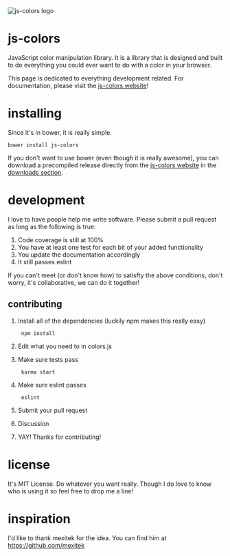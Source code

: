 <img src="http://bigjuevos.github.io/js-colors/images/logo.png" alt="js-colors logo" />

# js-colors
JavaScript color manipulation library.  It is a library that is designed and built to do everything you could ever want to do with a color in your browser.

This page is dedicated to everything development related.  For documentation, please visit the [js-colors website](http://bigjuevos.github.io/js-colors/)!

# installing
Since it's in bower, it is really simple.

    bower install js-colors

If you don't want to use bower (even though it is really awesome), you can download a precompiled release directly from the [js-colors website](http://bigjuevos.github.io/js-colors/) in the [downloads section](http://bigjuevos.github.io/js-colors/downloads/).

# development
I love to have people help me write software.  Please submit a pull request as long as the following is true:

1. Code coverage is still at 100%
2. You have at least one test for each bit of your added functionality
3. You update the documentation accordingly
4. It still passes eslint

If you can't meet (or don't know how) to satisfty the above conditions, don't worry, it's collaborative, we can do it together!

## contributing

1. Install all of the dependencies (luckily npm makes this really easy)

        npm install
2. Edit what you need to in colors.js
3. Make sure tests pass

        karma start
4. Make sure eslint passes

        eslint
5. Submit your pull request
6. Discussion
7. YAY! Thanks for contributing!

# license
It's MIT License.  Do whatever you want really.  Though I do love to know who is using it so feel free to drop me a line!

# inspiration
I'd like to thank mexitek for the idea.  You can find him at https://github.com/mexitek
